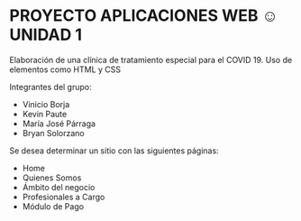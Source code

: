 # PROYECTO APLICACIONES WEB ☺ UNIDAD 1
Elaboración de una clínica de tratamiento especial para el COVID 19.
Uso de elementos como HTML y CSS

Integrantes del grupo:
- Vinicio Borja
- Kevin Paute
- María José Párraga
- Bryan Solorzano 

Se desea determinar un sitio con las siguientes páginas:
* Home
* Quienes Somos
* Ámbito del negocio
* Profesionales a Cargo
* Módulo de Pago
